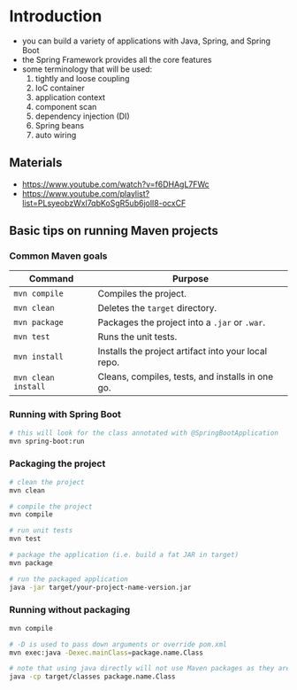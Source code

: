 # Introduction

- you can build a variety of applications with Java, Spring, and Spring Boot
- the Spring Framework provides all the core features
- some terminology that will be used:
	1. tightly and loose coupling
	2. IoC container
	3. application context
	4. component scan
	5. dependency injection (DI)
	6. Spring beans
	7. auto wiring 

## Materials

- https://www.youtube.com/watch?v=f6DHAgL7FWc
- https://www.youtube.com/playlist?list=PLsyeobzWxl7qbKoSgR5ub6jolI8-ocxCF

## Basic tips on running Maven projects

### Common Maven goals
| **Command**           | **Purpose**                                      |
|------------------------|--------------------------------------------------|
| `mvn compile`         | Compiles the project.                           |
| `mvn clean`           | Deletes the `target` directory.                 |
| `mvn package`         | Packages the project into a `.jar` or `.war`.    |
| `mvn test`            | Runs the unit tests.                            |
| `mvn install`         | Installs the project artifact into your local repo. |
| `mvn clean install`   | Cleans, compiles, tests, and installs in one go. |

### Running with Spring Boot

```bash
# this will look for the class annotated with @SpringBootApplication
mvn spring-boot:run
```

### Packaging the project

```bash
# clean the project
mvn clean

# compile the project
mvn compile

# run unit tests
mvn test

# package the application (i.e. build a fat JAR in target)
mvn package

# run the packaged application
java -jar target/your-project-name-version.jar
```

### Running without packaging

```bash
mvn compile

# -D is used to pass down arguments or override pom.xml
mvn exec:java -Dexec.mainClass=package.name.Class

# note that using java directly will not use Maven packages as they are only included in the fat JAR
java -cp target/classes package.name.Class
```

